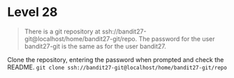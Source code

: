 # Level 28

> There is a git repository at ssh://bandit27-git@localhost/home/bandit27-git/repo. The password for the user bandit27-git is the same as for the user bandit27.

Clone the repository, entering the password when prompted and check the README.
`git clone ssh://bandit27-git@localhost/home/bandit27-git/repo`
